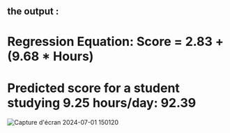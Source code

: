 ## the output : 
# Regression Equation: Score = 2.83 + (9.68 * Hours)
# Predicted score for a student studying 9.25 hours/day: 92.39
![Capture d'écran 2024-07-01 150120](https://github.com/tass25/Predict-Student-Scores-with-Linear-Regression/assets/101891297/353725d5-068a-4f7a-a6d3-32958f91f1a4)
